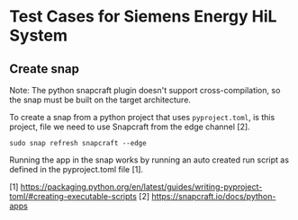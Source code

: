 # Test Cases for Siemens Energy HiL System

## Create snap

Note: The python snapcraft plugin doesn't support cross-compilation, 
so the snap must be built on the target architecture.

To create a snap from a python project that uses `pyproject.toml`, is this project, file we need 
to use Snapcraft from the edge channel [2].

```
sudo snap refresh snapcraft --edge
```

Running the app in the snap works by running an auto created run script as defined in the pyproject.toml
file [1].

[1] https://packaging.python.org/en/latest/guides/writing-pyproject-toml/#creating-executable-scripts
[2] https://snapcraft.io/docs/python-apps
